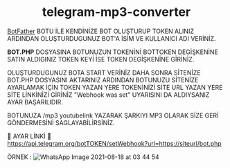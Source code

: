 # <h1 align="center">telegram-mp3-converter</h1>

<a href="https://t.me/BotFather">BotFather</a> BOTU İLE KENDİNİZE BOT OLUŞTURUP TOKEN ALINIZ ARDINDAN OLUŞTURDUGUNUZ BOT'A İSİM VE KULLANICI ADI VERİNİZ.
<br>

**BOT.PHP** DOSYASINA BOTUNUZUN TOKENİNİ BOTTOKEN DEGİŞKENİNE SATIN ALDIGINIZ TOKEN KEYİ İSE TOKEN DEGİŞKENİNE GİRİNİZ.

OLUŞTURDUGUNUZ BOTA START VERİNİZ DAHA SONRA SİTENİZE BOT.PHP DOSYASINI AKTARINIZ ARDINDAN BOTUNUZU SİTENİZE AYARLAMAK İÇİN TOKEN YAZAN YERE 
TOKENİNİZİ SİTE URL YAZAN YERE SİTE LİNKİNİZİ GİRİNİZ "Webhook was set" UYARISINI DA ALDIYSANIZ AYAR BAŞARILIDIR.

BOTUNUZA /mp3 youtubelink YAZARAK ŞARKIYI MP3 OLARAK SİZE GERİ GÖNDERMESİNİ SAGLAYABİLİRSİNİZ.
<br>


🔻 AYAR LİNKİ 🔻<br>
https://api.telegram.org/botTOKEN/setWebhook?url=https://siteurl/bot.php

ÖRNEK :
![WhatsApp Image 2021-08-18 at 03 44 54](https://user-images.githubusercontent.com/88912764/129819125-dc5628de-733f-4206-ad58-05fd58446bca.jpeg)

